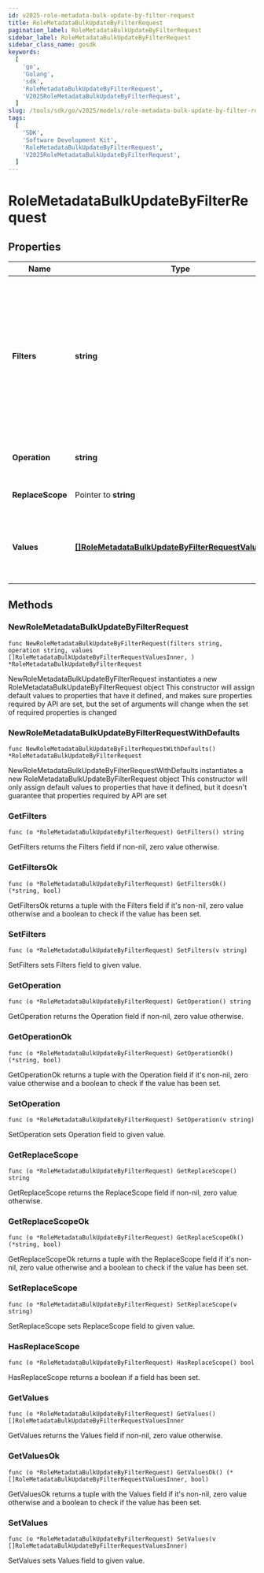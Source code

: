 ```yaml
---
id: v2025-role-metadata-bulk-update-by-filter-request
title: RoleMetadataBulkUpdateByFilterRequest
pagination_label: RoleMetadataBulkUpdateByFilterRequest
sidebar_label: RoleMetadataBulkUpdateByFilterRequest
sidebar_class_name: gosdk
keywords:
  [
    'go',
    'Golang',
    'sdk',
    'RoleMetadataBulkUpdateByFilterRequest',
    'V2025RoleMetadataBulkUpdateByFilterRequest',
  ]
slug: /tools/sdk/go/v2025/models/role-metadata-bulk-update-by-filter-request
tags:
  [
    'SDK',
    'Software Development Kit',
    'RoleMetadataBulkUpdateByFilterRequest',
    'V2025RoleMetadataBulkUpdateByFilterRequest',
  ]
---
```


# RoleMetadataBulkUpdateByFilterRequest

## Properties

| Name | Type | Description | Notes |
| --- | --- | --- | --- |
| **Filters** | **string** | Filtering is supported for the following fields and operators: **id** : _eq, in_ **name** : _eq, sw_ **created** : _gt, lt, ge, le_ **modified** : _gt, lt, ge, le_ **owner.id** : _eq, in_ **requestable** : _eq_ |
| **Operation** | **string** | The operation to be performed |
| **ReplaceScope** | Pointer to **string** | The choice of update scope. | [optional] |
| **Values** | [**[]RoleMetadataBulkUpdateByFilterRequestValuesInner**](role-metadata-bulk-update-by-filter-request-values-inner) | The metadata to be updated, including attribute key and value. |

## Methods

### NewRoleMetadataBulkUpdateByFilterRequest

`func NewRoleMetadataBulkUpdateByFilterRequest(filters string, operation string, values []RoleMetadataBulkUpdateByFilterRequestValuesInner, ) *RoleMetadataBulkUpdateByFilterRequest`

NewRoleMetadataBulkUpdateByFilterRequest instantiates a new RoleMetadataBulkUpdateByFilterRequest object This constructor will assign default values to properties that have it defined, and makes sure properties required by API are set, but the set of arguments will change when the set of required properties is changed

### NewRoleMetadataBulkUpdateByFilterRequestWithDefaults

`func NewRoleMetadataBulkUpdateByFilterRequestWithDefaults() *RoleMetadataBulkUpdateByFilterRequest`

NewRoleMetadataBulkUpdateByFilterRequestWithDefaults instantiates a new RoleMetadataBulkUpdateByFilterRequest object This constructor will only assign default values to properties that have it defined, but it doesn't guarantee that properties required by API are set

### GetFilters

`func (o *RoleMetadataBulkUpdateByFilterRequest) GetFilters() string`

GetFilters returns the Filters field if non-nil, zero value otherwise.

### GetFiltersOk

`func (o *RoleMetadataBulkUpdateByFilterRequest) GetFiltersOk() (*string, bool)`

GetFiltersOk returns a tuple with the Filters field if it's non-nil, zero value otherwise and a boolean to check if the value has been set.

### SetFilters

`func (o *RoleMetadataBulkUpdateByFilterRequest) SetFilters(v string)`

SetFilters sets Filters field to given value.

### GetOperation

`func (o *RoleMetadataBulkUpdateByFilterRequest) GetOperation() string`

GetOperation returns the Operation field if non-nil, zero value otherwise.

### GetOperationOk

`func (o *RoleMetadataBulkUpdateByFilterRequest) GetOperationOk() (*string, bool)`

GetOperationOk returns a tuple with the Operation field if it's non-nil, zero value otherwise and a boolean to check if the value has been set.

### SetOperation

`func (o *RoleMetadataBulkUpdateByFilterRequest) SetOperation(v string)`

SetOperation sets Operation field to given value.

### GetReplaceScope

`func (o *RoleMetadataBulkUpdateByFilterRequest) GetReplaceScope() string`

GetReplaceScope returns the ReplaceScope field if non-nil, zero value otherwise.

### GetReplaceScopeOk

`func (o *RoleMetadataBulkUpdateByFilterRequest) GetReplaceScopeOk() (*string, bool)`

GetReplaceScopeOk returns a tuple with the ReplaceScope field if it's non-nil, zero value otherwise and a boolean to check if the value has been set.

### SetReplaceScope

`func (o *RoleMetadataBulkUpdateByFilterRequest) SetReplaceScope(v string)`

SetReplaceScope sets ReplaceScope field to given value.

### HasReplaceScope

`func (o *RoleMetadataBulkUpdateByFilterRequest) HasReplaceScope() bool`

HasReplaceScope returns a boolean if a field has been set.

### GetValues

`func (o *RoleMetadataBulkUpdateByFilterRequest) GetValues() []RoleMetadataBulkUpdateByFilterRequestValuesInner`

GetValues returns the Values field if non-nil, zero value otherwise.

### GetValuesOk

`func (o *RoleMetadataBulkUpdateByFilterRequest) GetValuesOk() (*[]RoleMetadataBulkUpdateByFilterRequestValuesInner, bool)`

GetValuesOk returns a tuple with the Values field if it's non-nil, zero value otherwise and a boolean to check if the value has been set.

### SetValues

`func (o *RoleMetadataBulkUpdateByFilterRequest) SetValues(v []RoleMetadataBulkUpdateByFilterRequestValuesInner)`

SetValues sets Values field to given value.
